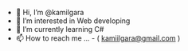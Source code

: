 - 👋 Hi, I’m @kamilgara
- 👀 I’m interested in Web developing
- 🌱 I’m currently learning C#
- 📫 How to reach me ... - ( kamiilgara@gmail.com )
